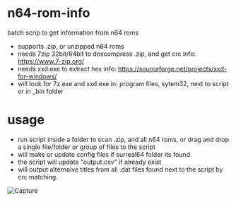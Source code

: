 # n64-rom-info
batch scrip to get information from n64 roms
* supports .zip, or unzipped n64 roms
* needs 7zip 32bit/64bit to descompress .zip, and get crc info: https://www.7-zip.org/
* needs xxd.exe to extract hex info: https://sourceforge.net/projects/xxd-for-windows/
* will look for 7z.exe and xxd.exe in: program files, sytem32, next to script or in _bin folder
# usage

* run script inside a folder to scan .zip, and all n64 roms, or drag and drop a single file/folder or group of files to the script
* will make or update config files if surreal64 folder its found
* the script will update "output.csv" if already exist
* will output alternaive titles from all .dat files found next to the script by crc matching.


![Capture](https://user-images.githubusercontent.com/28023649/204117730-366c8409-5fe5-4cd9-8ba8-378f5e62cf76.JPG)
